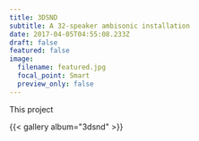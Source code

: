 ```yaml
---
title: 3DSND
subtitle: A 32-speaker ambisonic installation
date: 2017-04-05T04:55:08.233Z
draft: false
featured: false
image:
  filename: featured.jpg
  focal_point: Smart
  preview_only: false
---
```

This project

{{< gallery album="3dsnd" >}}